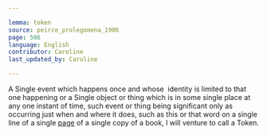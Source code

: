 ```yaml
---

lemma: token
source: peirce_prolegomena_1906
page: 506
language: English
contributor: Caroline
last_updated_by: Caroline

---
```


A Single event which happens once and whose  identity is limited to that one happening or a Single object or thing which is in some single place at any one instant of time, such event or thing being significant only as occurring just when and where it does, such as this or that word on a single line of a single [page](page.html) of a single copy of a book, I will venture to call a Token.
